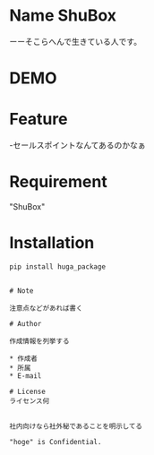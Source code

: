 # Name ShuBox

 ーーそこらへんで生きている人です。
 
# DEMO
 

 
# Feature

-セールスポイントなんてあるのかなぁ
 
# Requirement
 
"ShuBox"
 

# Installation
 

 
```bash
pip install huga_package
```

```
 
# Note
 
注意点などがあれば書く
 
# Author
 
作成情報を列挙する
 
* 作成者
* 所属
* E-mail
 
# License
ライセンス何
 

社内向けなら社外秘であることを明示してる
 
"hoge" is Confidential.
